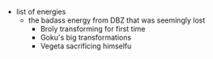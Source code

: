   * list of energies
    * the badass energy from DBZ that was seemingly lost
      * Broly transforming for first time
      * Goku's big transformations
      * Vegeta sacrificing himselfu